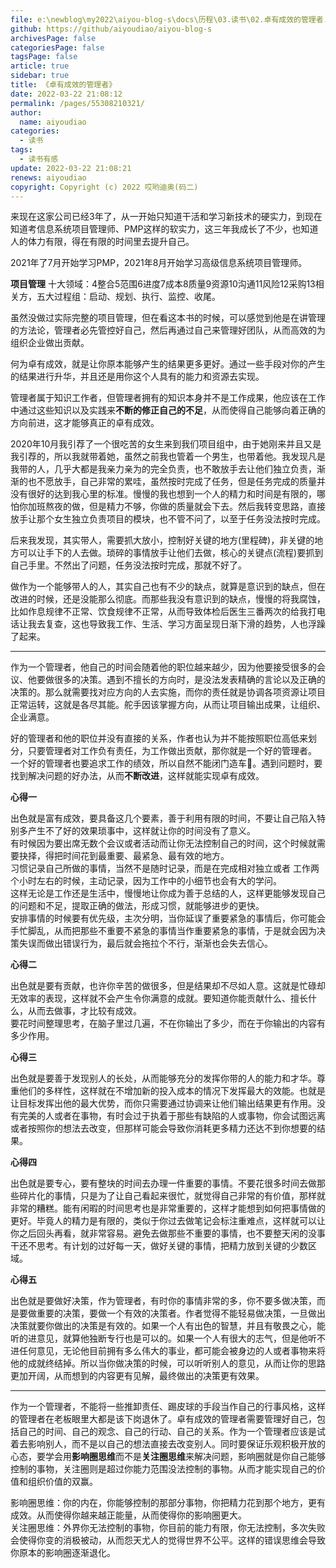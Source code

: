 ```yaml
---
file: e:\newblog\my2022\aiyou-blog-s\docs\历程\03.读书\02.卓有成效的管理者.md
github: https://github/aiyoudiao/aiyou-blog-s
archivesPage: false
categoriesPage: false
tagsPage: false
article: true
sidebar: true
title: 《卓有成效的管理者》
date: 2022-03-22 21:08:12
permalink: /pages/55308210321/
author: 
  name: aiyoudiao
categories: 
  - 读书
tags: 
  - 读书有感
update: 2022-03-22 21:08:21
renews: aiyoudiao
copyright: Copyright (c) 2022 哎哟迪奥(码二)
---
```


来现在这家公司已经3年了，从一开始只知道干活和学习新技术的硬实力，到现在知道考信息系统项目管理师、PMP这样的软实力，这三年我成长了不少，也知道人的体力有限，得在有限的时间里去提升自己。

2021年了7月开始学习PMP，2021年8月开始学习高级信息系统项目管理师。

**项目管理** 十大领域：4整合5范围6进度7成本8质量9资源10沟通11风险12采购13相关方，五大过程组：启动、规划、执行、监控、收尾。

虽然没做过实际完整的项目管理，但在看这本书的时候，可以感觉到他是在讲管理的方法论，管理者必先管控好自己，然后再通过自己来管理好团队，从而高效的为组织企业做出贡献。

何为卓有成效，就是让你原本能够产生的结果更多更好。通过一些手段对你的产生的结果进行升华，并且还是用你这个人具有的能力和资源去实现。

管理者属于知识工作者，但管理者拥有的知识本身并不是工作成果，他应该在工作中通过这些知识以及实践来**不断的修正自己的不足**，从而使得自己能够向着正确的方向前进，这才能够真正的卓有成效。

2020年10月我引荐了一个很吃苦的女生来到我们项目组中，由于她刚来并且又是我引荐的，所以我就带着她，虽然之前我也管着一个男生，也带着他。我发现凡是我带的人，几乎大都是我亲力亲为的完全负责，也不敢放手去让他们独立负责，渐渐的也不愿放手，自己非常的累哇，虽然按时完成了任务，但是任务完成的质量并没有很好的达到我心里的标准。慢慢的我也想到一个人的精力和时间是有限的，哪怕你加班熬夜的做，但是精力不够，你做的质量就会下去。然后我转变思路，直接放手让那个女生独立负责项目的模块，也不管不问了，以至于任务没法按时完成。

后来我发现，其实带人，需要抓大放小，控制好关键的地方(里程碑)，非关键的地方可以让手下的人去做。琐碎的事情放手让他们去做，核心的关键点(流程)要抓到自己手里。不然出了问题，任务没法按时完成，那就不好了。

做作为一个能够带人的人，其实自己也有不少的缺点，就算是意识到的缺点，但在改进的时候，还是没能那么彻底。而那些我没有意识到的缺点，慢慢的将我腐蚀，比如作息规律不正常、饮食规律不正常，从而导致体检后医生三番两次的给我打电话让我去复查，这也导致我工作、生活、学习方面呈现日渐下滑的趋势，人也浮躁了起来。

---

作为一个管理者，他自己的时间会随着他的职位越来越少，因为他要接受很多的会议、他要做很多的决策。遇到不擅长的方向时，是没法发表精确的言论以及正确的决策的。那么就需要找对应方向的人去实施，而你的责任就是协调各项资源让项目正常运转，这就是各尽其能。舵手因该掌握方向，从而让项目输出成果，让组织、企业满意。

好的管理者和他的职位并没有直接的关系，作者也认为并不能按照职位高低来划分，只要管理者对工作负有责任，为工作做出贡献，那你就是一个好的管理者。   
一个好的管理者也要追求工作的绩效，所以自然不能闭门造车🚗。遇到问题时，要找到解决问题的好办法，从而**不断改进**，这样就能实现卓有成效。

**心得一**

出色就是富有成效，要具备这几个要素，善于利用有限的时间，不要让自己陷入特别多产生不了好的效果琐事中，这样就让你的时间没有了意义。  
有时候因为要出席无数个会议或者活动而让你无法控制自己的时间，这个时候就需要抉择，得把时间花到最重要、最紧急、最有效的地方。  
习惯记录自己所做的事情，当然不是随时记录，而是在完成相对独立或者 工作两个小时左右的时候，主动记录，因为工作中的小细节也会有大的学问。  
这样无论是工作还是生活中，慢慢地让你成为善于总结的人，这样更能够发现自己的问题和不足，提取正确的做法，形成习惯，就能够进步的更快。  
安排事情的时候要有优先级，主次分明，当你延误了重要紧急的事情后，你可能会手忙脚乱，从而把那些不重要不紧急的事情当作重要紧急的事情，于是就会因为决策失误而做出错误行为，最后就会拖拉个不行，渐渐也会失去信心。

**心得二**

出色就是要有贡献，也许你辛苦的做很多，但是结果却不尽如人意。这就是忙碌却无效率的表现，这样就不会产生令你满意的成就。要知道你能贡献什么、擅长什么，从而去做事，才比较有成效。  
要花时间整理思考，在脑子里过几遍，不在你输出了多少，而在于你输出的内容有多少作用。

**心得三**

出色就是要善于发现别人的长处，从而能够充分的发挥你带的人的能力和才华。尊重他们的多样性，这样就在不增加新的投入成本的情况下发挥最大的效能。也就是让目标发挥出他的最大优势，而你只需要通过协调来让他们输出结果更有作用。没有完美的人或者在事物，有时会过于执着于那些有缺陷的人或事物，你会试图远离或者按照你的想法去改变，但那样可能会导致你消耗更多精力还达不到你想要的结果。 

**心得四**

出色就是要专心，要有整块的时间去办理一件重要的事情。不要花很多时间去做那些碎片化的事情，只是为了让自己看起来很忙，就觉得自己非常的有价值，那样就非常的糟糕。能有闲暇的时间思考也是非常重要的，这样才能想到如何把事情做的更好。毕竟人的精力是有限的，类似于你过去做笔记会标注重难点，这样就可以让你之后回头再看，就非常容易。避免去做那些不重要的事情，也不要整天闲的没事干还不思考。有计划的过好每一天，做好关键的事情，把精力放到关键的少数区域。

**心得五**

出色就是要做好决策，作为管理者，有时你的事情非常的多，你不要多做决策，而是要做重要的决策，要做一个有效的决策者。作者觉得不能轻易做决策，一旦做出决策就要你做出的决策是有效的。如果一个人有出色的智慧，并且有敬畏之心，能听的进意见，就算他独断专行也是可以的。如果一个人有很大的志气，但是他听不进任何意见，无论他目前拥有多么伟大的事业，都可能会被身边的人或者事物来将他的成就终结掉。所以当你做决策的时候，可以听听别人的意见，从而让你的思路更加开阔，从而想到的内容更有见解，最终做出的决策更有效果。  

---

作为一个管理者，不能将一些推卸责任、踢皮球的手段当作自己的行事风格，这样的管理者在老板眼里大都是该下岗退休了。卓有成效的管理者需要管理好自己，包括自己的时间、自己的观念、自己的行动、自己的关系。作为一个管理者应该是试着去影响别人，而不是以自己的想法直接去改变别人。同时要保证乐观积极开放的心态，要学会用**影响圈思维**而不是**关注圈思维**来解决问题，影响圈就是你自己能够控制的事物，关注圈则是超过你能力范围没法控制的事物。从而才能实现自己的价值和组织价值的双赢。

影响圈思维：你的内在，你能够控制的那部分事物，你把精力花到那个地方，更有成效。从而使得你越来越正能量，从而使得你的影响圈更大。  
关注圈思维：外界你无法控制的事物，你目前的能力有限，你无法控制，多次失败会使得你变的消极被动，从而怨天尤人的觉得世界不公平。这样的错误思维会导致你原本的影响圈逐渐退化。
